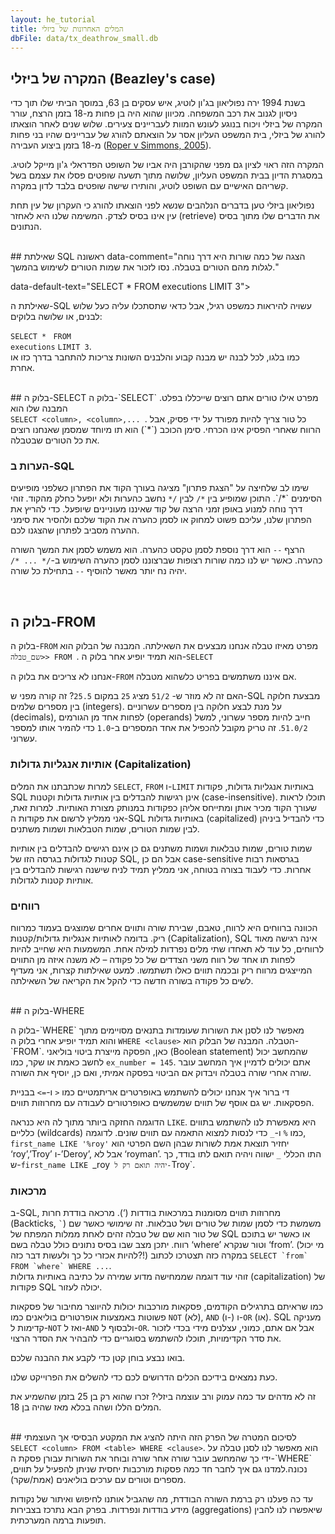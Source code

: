 ```yaml
---
layout: he_tutorial
title: המלים האחרונות של ביזלי
dbFile: data/tx_deathrow_small.db
---
```


<a name="beazley_case"></a>
## המקרה של ביזלי (Beazley's case)
בשנת 1994 ירה נפוליאון בג'ון לוטיג, איש עסקים בן 63, במוסך הביתי שלו תוך כדי ניסיון לגנוב את רכב המשפחה. מכיוון שהוא היה בן פחות מ-18 בזמן הרצח, עורר המקרה של ביזלי ויכוח בנוגע לעונש המוות לעבריינים צעירים. שלוש שנים לאחר הוצאתו להורג של ביזלי, בית המשפט העליון אסר על הוצאתם להורג של עבריינים שהיו בני פחות מ-18 בזמן ביצוע העבירה ([Roper v Simmons, 2005](https://en.wikipedia.org/wiki/Roper_v._Simmons)).

המקרה הזה ראוי לציון גם מפני שהקורבן היה אביו של השופט הפדראלי ג'ון מייקל לוטיג. במסגרת הדיון בבית המשפט העליון, שלושה מתוך תשעה שופטים פסלו את עצמם בשל קשריהם האישיים עם השופט לוטיג, והותירו שישה שופטים בלבד לדון במקרה.

נפוליאון ביזלי טען בדברים הנלהבים שנשא לפני הוצאתו להורג כי העקרון של עין תחת עין אינו בסיס לצדק. המשימה שלנו היא לאחזר (retrieve) את הדברים שלו מתוך בסיס הנתונים.

<br>
<a name="first"></a>
## שאילתת SQL ראשונה
<sql-exercise
  data-question="
  הריצו את השאילתה כדי לאתר את 3 השורות הראשונות של הטבלה הנקראת 'executions'"

  data-comment="הצגה של כמה שורות היא דרך נוחה לגלות מהם הטורים בטבלה. נסו לזכור את שמות הטורים לשימוש בהמשך."

  data-default-text="SELECT * FROM executions LIMIT 3"></sql-exercise>

שאילתת ה-SQL עשויה להיראות כמשפט רגיל, אבל כדאי שתסתכלו עליה כעל שלוש לבנים, או שלושה בלוקים:

<code class='codeblock'>SELECT * </code>
<code class='codeblock'>FROM executions</code>
<code class='codeblock'>LIMIT 3</code>.<br>
כמו בלגו, לכל לבנה יש מבנה קבוע והלבנים השונות צריכות להתחבר בדרך כזו או אחרת.

<br>
<a name="select"></a>
## בלוק ה-SELECT
בלוק ה-`SELECT` מפרט אילו טורים אתם רוצים שייכללו בפלט. המבנה שלו הוא <br><code class='codeblock' dir="ltr">SELECT &lt;column&gt;, &lt;column&gt;,... </code>. כל טור צריך להיות מפורד על ידי פסיק, אבל הרווח שאחרי הפסיק אינו הכרחי. סימן הכוכב (`*`) הוא תו מיוחד שמסמן שאנחנו רוצים את כל הטורים שבטבלה.


<sql-exercise
  data-question="שנו את השאילתה בעורך הקוד כדי לבחור את הטורים first_name, last_name ו-last_statement."
  data-comment="כשתסיימו, ניתן ללחוץ על Shift+Enter כדי להריץ את השאילתה."
  data-default-text="SELECT first_name, last_name FROM executions LIMIT 3"
  data-solution="SELECT first_name, last_name, last_statement FROM executions LIMIT 3"></sql-exercise>

<a name="comments"></a>
<div class="sideNote">
  <h3>הערות ב-SQL</h3>

  <p>שימו לב שלחיצה על "הצגת פתרון" מציגה בעורך הקוד את הפתרון כשלפני מופיעים הסימנים `*/`. התוכן שמופיע בין <code>*/</code> לבין <code>/*</code> נחשב כהערות ולא יופעל כחלק מהקוד. זוהי דרך נוחה למנוע באופן זמני הרצה של קוד שאיננו מעוניינים שיופעל. כדי להריץ את הפתרון שלנו, עליכם פשוט למחוק או לסמן כהערה את הקוד שלכם ולהסיר את סימני ההערה מסביב לפתרון שהצגנו לכם.</p><p>הרצף <code>--</code> הוא דרך נוספת לסמן טקסט כהערה. הוא משמש לסמן את המשך השורה כהערה. כאשר יש לנו כמה שורות רצופות שברצוננו לסמן כהערה השימוש ב-<code>/* ... */</code> יהיה נח יותר מאשר להוסיף <code>--</code> בתחילת כל שורה.</p>


</div>
<br>
<a name="from"></a>

## בלוק ה-FROM
בלוק ה-<code>FROM</code> מפרט מאיזו טבלה אנחנו מבצעים את השאילתה. המבנה של הבלוק הוא <code class="codeblock">&lt;שם_טבלה&gt; FROM </code>. הוא תמיד יופיע אחר בלוק ה-<code>SELECT</code>


<sql-exercise
  data-question="הריצו את השאילתה המוצגת וראו את הודעת השגיאה שהיא מעלה. תקנו את השאילתה."
  data-comment="תתרגלו לבחון הודעות שגיאה כאשר משהו משתבש ונסו להמנע מתיקון (debug) על בסיס תחושת בטן או ניסוי וטעייה."
  data-default-text="SELECT first_name FROM execution LIMIT 3"
  data-solution="SELECT first_name FROM executions LIMIT 3"></sql-exercise>

אנחנו לא צריכים את בלוק ה-`FROM` אם איננו משתמשים בפריט כלשהוא מטבלה.


<sql-exercise
  data-question="שנו את השאילתה כך שתחלק את המספר 50 ואת המספר 51 ב-2."
  data-comment="SQL תומכת בכל פעולות החשבונאיות הרגילות."
  data-default-text="SELECT 50 + 2, 51 * 2"
  data-solution="SELECT 50 / 2, 51 / 2"></sql-exercise>

האם זה לא מוזר ש- `51/2` מציג `25` במקום `25.5`? זה קורה מפני ש-SQL מבצעת חלוקה בין מספרים שלמים (integers). על מנת לבצע חלוקה בין מספרים עשרוניים (decimals), לפחות אחד מן הגורמים (operands) חייב להיות מספר עשרוני, למשל `51.0/2`. זה טריק מקובל להכפיל את אחד המספרים ב-`1.0` כדי להמיר אותו למספר עשרוני.


<a name="capitalization"></a>
<div class="sideNote">
  <h3>אותיות אנגליות גדולות (Capitalization)</h3>
<p>למרות שכתבתנו את המלים <code>SELECT</code>, <code>FROM</code> ו-<code>LIMIT</code> באותיות אנגליות גדולות, פקודות SQL אינן רגישות להבדלים בין אותיות גדולות וקטנות (case-insensitive). תוכלו לראות שעורך הקוד מכיר אותן ומתייחס אליהן כפקודות במנותק מצורת האותיות. למרות זאת, אני ממליץ לרשום את פקודות ה-SQL באותיות גדולות (capitalized) כדי להבדיל ביניהן לבין שמות הטורים, שמות הטבלאות ושמות משתנים.</p>

  <p>שמות טורים, שמות טבלאות ושמות משתנים גם כן אינם רגישים להבדלים בין אותיות קטנות לגדולות בגרסה הזו של SQL, אבל הם כן case-sensitive בגרסאות רבות אחרות. כדי לעבוד בצורה בטוחה, אני ממליץ תמיד לניח שישנה רגישות להבדלים בין אותיות קטנות לגדולות.</p>
</div>

<a name="whitespace"></a>
<div class="sideNote">
  <h3>רווחים</h3>
<p>הכוונה ברווחים היא לרווח, טאבם, שבירת שורה ותווים אחרים שמוצגים בעמוד כמרווח ריק. בדומה לאותיות אנגליות גדולות/קטנות (Capitalization), SQL אינה רגישה מאוד לרווחים, כל עוד לא תאחדו שתי מלים נפרדות למילה אחת. המשמעות היא שחייב להיות לפחות תו אחד של רווח משני הצדדים של כל פקודה – לא משנה איזה מן התווים המייצגים מרווח ריק ובכמה תווים כאלו תשתמשו. למעט שאילתות קצרות, אני מעדיף לשים כל פקודה בשורה חדשה כדי להקל את הקריאה של השאילתה.</p>

<sql-exercise
  data-question="ודאו שערבוב אותיות קטנות וגדולות ורווחים אינם פוגעים בתקינות של השאילתה."
data-comment="קרלה טוקר (Karla Tucker) היתה האישה הראשונה שהוצאה להורג בטקסס מאז מלחמת האזרחים. היא הורשעה בהרג במהלך שוד ב-1983."
  data-default-text="   SeLeCt   first_name,last_name
  fRoM      executions
           WhErE ex_number = 145"></sql-exercise>
</div>

<br>
<a name="where"></a>
## בלוק ה-WHERE
<p>בלוק ה-`WHERE` מאפשר לנו לסנן את השורות שעומדות בתנאים מסויימים מתוך הטבלה. המבנה של הבלוק הוא <code class='codeblock' dir="ltr">WHERE &lt;clause&gt;</code> והוא תמיד יופיע אחרי בלוק ה-`FROM`. כאן, הפסקה מייצרת ביטוי בוליאני (Boolean statement) שהמחשב יכול לחשב כאמת או שקר, כמו <code>ex_number = 145</code>. אתם יכולים לדמיין איך המחשב עובר שורה אחרי שורה בטבלה ויבדוק אם הביטוי בפסקה אמיתי, ואם כן, יוסיף את השורה.</p>


<sql-exercise
  data-question="מצאו את השם הפרטי ושם המשפחה של נדונים למוות בגיל 25 או צעירים יותר בעת ההוצאה להורג."
  data-comment="בגלל שזמן המאסר הממוצע שנדונים למוות ישבו בכלא לפני ההוצאה להורג הוא 10.26 שנים, רק שישה נדונים למוות בגיל צעיר שכזה הוצאו להורג בטקסס מאז שנת 1976."
  data-default-text=""
  data-solution="SELECT first_name, last_name, ex_age
FROM executions WHERE ex_age <= 25"></sql-exercise>

די ברור איך אנחנו יכולים להשתמש באופרטרים אריתמטיים כמו `<` ו-`=>` בבניית הפסקאות. יש גם אוסף של תווים שמשמשים כאופרטורים לעבודה עם מחרוזות תווים.

הדוגמה החזקה ביותר מתוך לה היא כנראה <code>LIKE</code>. היא מאפשרת לנו להשתמש בתווים כלליים (wildcards) כמו `%` ו-`_` כדי לנסות למצוא התאמה עם תווים שונים. לדוגמה, `first_name LIKE '%roy'` יחזיר תוצאת אמת לשורות שבהן השם הפרטי הוא ‘roy’,’Troy’ ו-’Deroy’, אבל לא ‘royman’. התו הכללי `_` ישווה ויהיה תואם לתו בודד, כך ש-`first_name LIKE `_roy` יהיה תואם רק ל-`Troy`.


<sql-exercise
    data-question="מצאו את מספר ההוצאה להורג של ריימונד לנדרי (Raymond Landry)."
    data-comment="יתכן שתחשבו שזה קל, מכיוון שאנחנו כבר יודעים את השם הפרטי ושם המשפחה שלו, אבל אוספי נתונים מגיעים נקיים ומסודרים רק לעתים רחוקות. השתמשו באופרטור LIKE כך שלא תצטרכו לדעת את השם שלו באופן מושלם כדי לאתר את השורה."
    data-default-text="SELECT ex_number
FROM executions
WHERE first_name = 'Raymond'
  AND last_name = 'Landry'"
    data-solution="SELECT ex_number
FROM executions
WHERE first_name = 'Raymond'
  AND last_name LIKE '%Landry%'"></sql-exercise>

<a name="quotes"></a>
<div class="sideNote">
  <h3>מרכאות</h3>
<p>ב-SQL, מחרוזות תווים מסומנות במרכאות בודדות (‘). מרכאה בודדת חרות (Backticks, <code>`</code>) משמשת כדי לסמן שמות של טורים ושל טבלאות. זה שימושי כאשר שם של טור הוא שם של טבלה זהים לאחת ממלות המפתח של SQL או כאשר יש בתוכם רווח. יתכן מצב שבו בסיס נתונים כולל טבלה בשם ‘where’ וטור שנקרא ‘from’. (מי יכול להיות אכזרי כל כך ולעשות דבר כזה?!) במקרה כזה תצטרכו לכתוב <code>SELECT `from` FROM `where` WHERE ...</code>. <br>זוהי עוד דוגמה שממחישה מדוע שמירה על כתיבה באותיות גדולות (capitalization) של פקודות SQL יכולה לעזור.</p>
</div>

כמו שראיתם בתרגילים הקודמים, פסקאות מורכבות יכולות להיווצר מחיבור של פסקאות פשוטות באמצעות אופרטורים בוליאנים כמו `NOT` (לא), `AND` (ו-) ו-`OR` (או). SQL מעניקה קדימות ל-`NOT` ואז ל-`AND` ולבסוף ל-`OR`. אבל אם אתם, כמוני, עצלנים מידי בכדי לזכור את סדר הקדימויות, תוכלו להשתמש בסוגריים כדי להבהיר את הסדר הרצוי.


<sql-exercise
    data-question="הכניסו זוג סוגריים כדי שההצהרה הזו תחזיר 0."
    data-comment="אנחנו מסתמכים כאן על העובדה שהמשמעות של 1 היא אמת והמשמעות של 0 היא שקר."
    data-default-text="SELECT 0 AND 0 OR 1"
    data-solution="SELECT 0 AND (0 OR 1)"
    ></sql-exercise>

בואו נבצע בוחן קטן כדי לקבע את ההבנה שלכם.

<sql-quiz
  data-title="בחרו את כל הבלוקים <code>WHERE</code> עם הפסקאות התקינות."
  data-description="אלה שאלות טריקיות. גם אם נחשתם נכון, קראו את הרמזים כדי להבין מה הסיבה לתשובה הנכונה.">
  <sql-quiz-option
    data-value="bool_literal"
    data-statement="WHERE 0"
    data-hint="code>1</code> ו-<code>0</code> הם ההצהרות הבוליאניות הכי בסיסיות. הבלוק הזה מבטיח ששום שורות לא יוחזרו."
    data-correct="true"></sql-quiz-option>
  <sql-quiz-option
    data-value="python_equal"
    data-statement="WHERE ex_age == 62"
    data-hint="האופרטור <code>==</code> בודק שוויון בהרבה שפות תכנות אחרות, אבל ב-SQL משתמשים ב-<code>=</code>."
    ></sql-quiz-option>
  <sql-quiz-option
    data-value="column_comparison"
    data-statement="WHERE ex_number < ex_age"
    data-hint="כמה שמות טורים יכולים לשמש בפסקה אחת."
    data-correct="true"></sql-quiz-option>
  <sql-quiz-option
    data-value="greaterthan_orequal"
    data-statement="WHERE ex_age => 62"
    data-hint="האופרטור לסימון ‘גדול מ.. או שווה ל..’ הוא <code>=</code>. הסדר של הסמלים תואם לאופן שבו הייתם רושמים את הדברים באנגלית או בעברית."
    ></sql-quiz-option>
  <sql-quiz-option
    data-value="int_column"
    data-statement="WHERE ex_age"
    data-hint="SQL יכולה להעריך כאמת כמעט כל דבר. הטור ‘ex_age’ מלא במספרים שלמים (integers). הכלל למספרים שלמים הוא ש-0 הוא שקר (false) וכל ערך אחר שווה לאמת (true), כך שרק שורות עם ערך שאינו 0 יוחזרו."
    data-correct="true"
    ></sql-quiz-option>
   <sql-quiz-option
    data-value="like_order"
    data-statement="WHERE '%obert%' LIKE first_name"
    data-hint="אין בעיה להשתמש ביותר מתו כללי (wildcard) אחד, אבל התבנית חייבת להגיע אחר האופרטור LIKE."
    ></sql-quiz-option>
    </sql-quiz>

כעת נמצאים בידיכם הכלים הדרושים לכם כדי להשלים את הפרוייקט שלנו.

<sql-exercise
  data-question="מצאו את מלותיו האחרונות של נפוליאון ביזלי."
  data-default-text=""
  data-solution="SELECT last_statement
FROM executions
WHERE first_name = 'Napoleon'
  AND last_name = 'Beazley'"></sql-exercise>

זה לא מדהים עד כמה עמוק ורב עוצמה ביזלי? זכרו שהוא רק בן 25 בזמן שהשמיע את המלים הללו ושהה בכלא מאז שהיה בן 18.

<br>
<a name="#recap"></a>
## לסיכום
המטרה של הפרק הזה היתה להציג את המקטע הבסיסי אך העוצמתי  <code class="codeblock">SELECT &lt;column&gt; FROM &lt;table&gt; WHERE &lt;clause&gt;</code>. הוא מאפשר לנו לסנן טבלה על ידי כך שהמחשב עובר שורה אחר שורה ובוחר את השורות עבורן פסקת ה-`WHERE` נכונה.למדנו גם איך לחבר חד כמה פסקות מורכבות יחסית שניתן להפעיל על תווים, מספרים וטורים עם ערכים בוליאנים (אמת/שקר).

עד כה פעלנו רק ברמת השורה הבודדת, מה שהגביל אותנו לחיפוש ואיתור של נקודות מידע בודדות ונפרדות. בפרק הבא נתרכז בצבירות (aggregations) שיאפשרו לנו להבין תופעות ברמה המערכתית.

